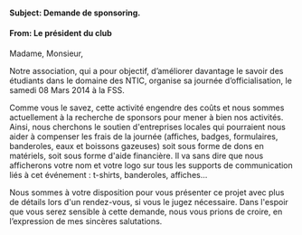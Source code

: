 ﻿#### Subject: Demande de sponsoring.
#### From: Le président du club
Madame, Monsieur,

Notre association, qui a pour objectif, d’améliorer davantage le savoir des étudiants dans le domaine des NTIC, organise sa journée d’officialisation, le samedi 08 Mars 2014 à la FSS.

Comme vous le savez, cette activité engendre des coûts et nous sommes actuellement à la recherche de sponsors pour mener à bien nos activités.
Ainsi, nous cherchons le soutien d'entreprises locales qui pourraient nous aider à compenser les frais de la journée (affiches, badges, formulaires, banderoles, eaux et boissons gazeuses) soit sous forme de dons en matériels, soit sous forme d'aide financière.
Il va sans dire que nous afficherons votre nom et votre logo sur tous les supports de communication liés à cet événement : t-shirts, banderoles, affiches…

Nous sommes à votre disposition pour vous présenter ce projet avec plus de détails lors d'un rendez-vous, si vous le jugez nécessaire.
Dans l'espoir que vous serez sensible à cette demande, nous vous prions de croire, en l’expression de mes sincères salutations.
